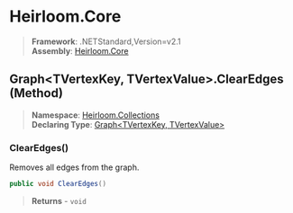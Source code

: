 # Heirloom.Core

> **Framework**: .NETStandard,Version=v2.1  
> **Assembly**: [Heirloom.Core][0]

## Graph\<TVertexKey, TVertexValue>.ClearEdges (Method)

> **Namespace**: [Heirloom.Collections][0]  
> **Declaring Type**: [Graph\<TVertexKey, TVertexValue>][1]

### ClearEdges()

Removes all edges from the graph.

```cs
public void ClearEdges()
```

> **Returns** - `void`

[0]: ../../../Heirloom.Core.md
[1]: ../Graph[TVertexKey,TVertexValue].md
